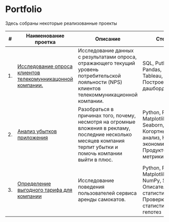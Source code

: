 # Portfolio

Здесь собраны некоторые реализованные проекты

| #  | Наименование проетка                              | Описание                                             | Стек                                            |   
|----|---------------------------------------------------|------------------------------------------------------|-------------------------------------------------|
| 1. | [Исследование опроса клиентов телекомунникацонной компании.](https://github.com/79sins/portfolio/blob/e727ad8a7bbb0d93995e58c97e9526e07753089c/%D0%9F%D1%80%D0%BE%D0%B5%D0%BA%D1%82%201.md)| Исследование данных с результатами опроса, отражающего текущий уровень потребительской лояльности (NPS) клиентов телекоммуникационной компании. | SQL, Puthon, Pandas, Tableau, Построение дашбордов |  
| 2. | [Анализ убытков приложения](https://github.com/79sins/portfolio/blob/43267608aec29f7a6f374476b653829e34ef5077/%D0%9F%D1%80%D0%BE%D0%B5%D0%BA%D1%82%202.md)| Разобраться в причинах того, почему, несмотря на огромные вложения в рекламу, последние несколько месяцев компания терпит убытки и помочь компании выйти в плюс. | Python, Pandas, Matplotlib, Seaborn, Когортный анализ, Юнит-экономика, Продуктовые метрики |
| 3. | [Определение выгодного тарифа для компании](https://github.com/79sins/portfolio/blob/37b329aaf985ab596466e01e41858a0e0f446898/%D0%9F%D1%80%D0%BE%D0%B5%D0%BA%D1%82%203.md)| Исследование поведения пользователей сервиса аренды самокатов. | Python, Pandas, Matplotlib, NumPy, SciPy, Описательная статистика, Проверка статистических гепотез | 
